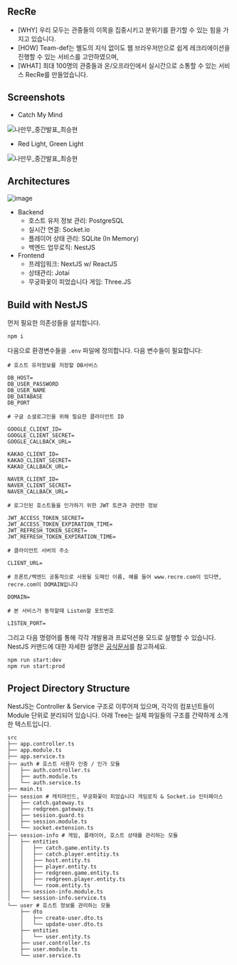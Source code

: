## RecRe

- \[WHY\] 우리 모두는 관중들의 이목을 집중시키고 분위기를 환기할 수 있는 힘을 가지고 있습니다.
- \[HOW\] Team-def는 별도의 지식 없이도 웹 브라우저만으로 쉽게 레크리에이션을 진행할 수 있는 서비스를 고안하였으며,
- \[WHAT\] 최대 100명의 관중들과 온/오프라인에서 실시간으로 소통할 수 있는 서비스 RecRe를 만들었습니다.

## Screenshots

- Catch My Mind

![나만무_중간발표_최승현](https://github.com/Team-def/recre-backend/assets/18757823/087356a6-d506-4a86-94b3-c4fd178cbf31)

- Red Light, Green Light

![나만무_중간발표_최승현](https://github.com/Team-def/recre-backend/assets/18757823/884b6614-6648-4cd7-920e-9b80771537ce)

## Architectures

![image](https://github.com/Team-def/recre-backend/assets/18757823/c158d24b-fb93-453e-bdff-614b42069145)

- Backend
  - 호스트 유저 정보 관리: PostgreSQL
  - 실시간 연결: Socket.io
  - 플레이어 상태 관리: SQLite (In Memory)
  - 백엔드 업무로직: NestJS
- Frontend
  - 프레임워크: NextJS w/ ReactJS
  - 상태관리: Jotai
  - 무궁화꽃이 피었습니다 게임: Three.JS

## Build with NestJS

먼저 필요한 의존성들을 설치합니다.

```
npm i
```

다음으로 환경변수들을 `.env` 파일에 정의합니다. 다음 변수들이 필요합니다:

```
# 호스트 유저정보를 저장할 DB서비스

DB_HOST=
DB_USER_PASSWORD
DB_USER_NAME
DB_DATABASE
DB_PORT

# 구글 소셜로그인을 위해 필요한 클라이언트 ID

GOOGLE_CLIENT_ID=
GOOGLE_CLIENT_SECRET=
GOOGLE_CALLBACK_URL=

KAKAO_CLIENT_ID=
KAKAO_CLIENT_SECRET=
KAKAO_CALLBACK_URL=

NAVER_CLIENT_ID=
NAVER_CLIENT_SECRET=
NAVER_CALLBACK_URL=

# 로그인된 호스트들을 인가하기 위한 JWT 토큰과 관련한 정보

JWT_ACCESS_TOKEN_SECRET=
JWT_ACCESS_TOKEN_EXPIRATION_TIME=
JWT_REFRESH_TOKEN_SECRET=
JWT_REFRESH_TOKEN_EXPIRATION_TIME=

# 클라이언트 서버의 주소

CLIENT_URL=

# 프론트/백엔드 공통적으로 사용될 도메인 이름, 예를 들어 www.recre.com이 있다면, recre.com이 DOMAIN입니다

DOMAIN=

# 본 서비스가 동작할때 Listen할 포트번호

LISTEN_PORT=
```

그리고 다음 명령어를 통해 각각 개발용과 프로덕션용 모드로 실행할 수 있습니다. NestJS 커맨드에 대한 자세한 설명은 [공식문서](https://docs.nestjs.com/first-steps)를 참고하세요.

```
npm run start:dev
npm run start:prod
```

## Project Directory Structure

NestJS는 Controller & Service 구조로 이루어져 있으며, 각각의 컴포넌트들이 Module 단위로 분리되어 있습니다. 아래 Tree는 실제 파일들의 구조를 간략하게 소개한 텍스트입니다.

```
src
├── app.controller.ts
├── app.module.ts
├── app.service.ts
├── auth # 호스트 사용자 인증 / 인가 모듈
│   ├── auth.controller.ts
│   ├── auth.module.ts
│   └── auth.service.ts
├── main.ts
├── session # 캐치마인드, 무궁화꽃이 피었습니다 게임로직 & Socket.io 인터페이스
│   ├── catch.gateway.ts
│   ├── redgreen.gateway.ts
│   ├── session.guard.ts
│   ├── session.module.ts
│   └── socket.extension.ts
├── session-info # 게임, 플레이어, 호스트 상태를 관리하는 모듈
│   ├── entities
│   │   ├── catch.game.entity.ts
│   │   ├── catch.player.entitiy.ts
│   │   ├── host.entity.ts
│   │   ├── player.entity.ts
│   │   ├── redgreen.game.entity.ts
│   │   ├── redgreen.player.entity.ts
│   │   └── room.entity.ts
│   ├── session-info.module.ts
│   └── session-info.service.ts
└── user # 호스트 정보를 관리하는 모듈
    ├── dto
    │   ├── create-user.dto.ts
    │   └── update-user.dto.ts
    ├── entities
    │   └── user.entity.ts
    ├── user.controller.ts
    ├── user.module.ts
    └── user.service.ts
```
